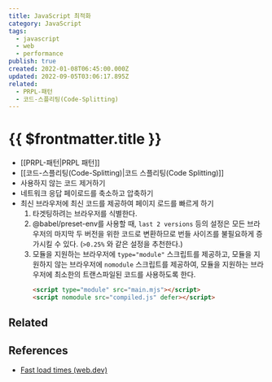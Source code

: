 ```yaml
---
title: JavaScript 최적화
category: JavaScript
tags:
  - javascript
  - web
  - performance
publish: true
created: 2022-01-08T06:45:00.000Z
updated: 2022-09-05T03:06:17.895Z
related:
  - PRPL-패턴
  - 코드-스플리팅(Code-Splitting)
---
```


# {{ $frontmatter.title }}

- [[PRPL-패턴|PRPL 패턴]]
- [[코드-스플리팅(Code-Splitting)|코드 스플리팅(Code Splitting)]]
- 사용하지 않는 코드 제거하기
- 네트워크 응답 페이로드를 축소하고 압축하기
- 최신 브라우저에 최신 코드를 제공하여 페이지 로드를 빠르게 하기
  1.  타겟팅하려는 브라우저를 식별한다.
  2.  @babel/preset-env를 사용할 때, `last 2 versions` 등의 설정은 모든 브라우저의 마지막 두 버전을 위한 코드로 변환하므로 번들 사이즈를 불필요하게 증가시킬 수 있다. (`>0.25%` 와 같은 설정을 추천한다.)
  3.  모듈을 지원하는 브라우저에 `type="module"` 스크립트를 제공하고, 모듈을 지원하지 않는 브라우저에 `nomodule` 스크립트를 제공하여, 모듈을 지원하는 브라우저에 최소한의 트랜스파일된 코드를 사용하도록 한다.
      ```html
      <script type="module" src="main.mjs"></script>
      <script nomodule src="compiled.js" defer></script>
      ```

## Related

## References

- [Fast load times (web.dev)](https://web.dev/fast/#optimize-your-javascript)

